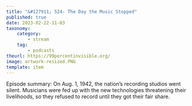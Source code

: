 ```yaml
---
title: "&#127911; 524- The Day the Music Stopped"
published: true
date: 2023-02-22-11-03
taxonomy:
    category:
        - stream
    tag:
        - podcasts
theurl: https://99percentinvisible.org/
image: artwork-resized.PNG
template: item
---
```


Episode summary: On Aug. 1, 1942, the nation&rsquo;s recording studios went silent. Musicians were fed up with the new technologies threatening their livelihoods, so they refused to record until they got their fair share.
